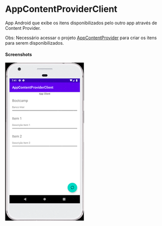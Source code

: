 # AppContentProviderClient

App Android que exibe os itens disponibilizados pelo outro app através de Content Provider. 

Obs: Necessário acessar o projeto [AppContentProvider](https://github.com/guilhermereisdev/AppContentProvider) para criar os itens para serem disponibilizados.

#### Screenshots

![screenshot01](screenshot01.png)
